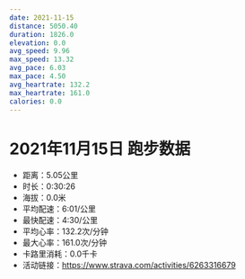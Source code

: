```yaml
---
date: 2021-11-15
distance: 5050.40
duration: 1826.0
elevation: 0.0
avg_speed: 9.96
max_speed: 13.32
avg_pace: 6.03
max_pace: 4.50
avg_heartrate: 132.2
max_heartrate: 161.0
calories: 0.0
---
```


# 2021年11月15日 跑步数据

- 距离：5.05公里
- 时长：0:30:26
- 海拔：0.0米
- 平均配速：6:01/公里
- 最快配速：4:30/公里
- 平均心率：132.2次/分钟
- 最大心率：161.0次/分钟
- 卡路里消耗：0.0千卡
- 活动链接：https://www.strava.com/activities/6263316679
